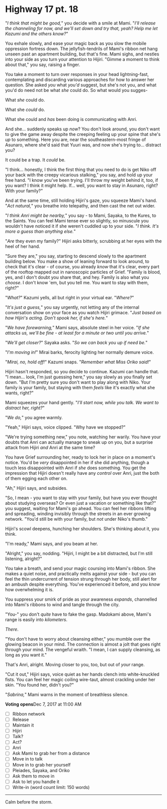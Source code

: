 # Highway 17 pt. 18

"*I think that might be good,*" you decide with a smile at Mami. "*I'll release the channeling for now, and we'll set down and try that, yeah? Help me let Kazumi and the others know?*"

You exhale slowly, and ease your magic back as you slow the mobile oppression fortress down. The jellyfish-tendrils of Mami's ribbon net hang unseen past an apartment building, but that's fine. Mami sighs, and nestles into your side as you turn your attention to Hijiri. "Gimme a moment to think about that," you say, raising a finger.

You take a moment to turn over responses in your head lightning-fast, contemplating and discarding various approaches for how to answer her question. She asked *you* what *you'd* suggest, but she's not you, and what you'd do need not be what *she* could do. So what would you sugges-

What *she* could do.

What she *could* do.

What she could and *has* been doing is communicating with Anri.

And she... suddenly speaks up *now*? You don't look around, you don't want to give the game away despite the creeping feeling up your spine that she's *up* to something. Here you are, near the southeastern-most fringe of Asunaro, where she'd said that Yuuri was, and now she's trying to... distract you?

It could be a trap. It *could* be.

"I think... honestly, I think the first thing that you need to do is get Niko off your back with the creepy vicarious stalking," you say, and hold up your free hand. "I know you've been trying. I'll throw my weight behind it, too, if you want? I think it might help. If... well, you want to stay in Asunaro, right? With your family?"

And at the same time, still holding Hijiri's gaze, you squeeze Mami's hand. "*Act natural,*" you breathe into telepathy, and then cast the net out wider.

"*I think Anri might be nearby,*" you say - to Mami, Sayaka, to the Kures, to the Saints. You can feel Mami tense ever so slightly, so minuscule you wouldn't have noticed it if she weren't cuddled up to your side. "*I *think*. It's more a guess than anything else.*"

"*Are* they even my family?" Hijiri asks bitterly, scrubbing at her eyes with the heel of her hand.

"Sure they are," you say, starting to descend slowly to the apartment building below. You make a show of leaning forward to look around, to check that it's clear - of course, you already *know* that it's clear, every part of the rooftop mapped out in nanoscopic particles of Grief. "Family is blood, yes, and I don't doubt you share that, and hey. Family is also what you *choose*. I don't know 'em, but you tell me. You want to stay with them, right?"

"*What?*" Kazumi yells, all but right in your virtual ear. "*Where?*"

"*It's just a guess,*" you say urgently, not letting any of the internal conversation show on your face as you watch Hijiri grimace. "*Just based on how Hijiri's acting. Don't spook her, if she's here.*"

"*We have forewarning,*" Mami says, absolute steel in her voice. "*If she attacks us, we'll be fine - at least for a minute or two until you arrive.*"

"*We'll get closer?*" Sayaka asks. "*So we can back you up if need be.*"

"*I'm moving in!*" Mirai barks, ferocity lighting her normally demure voice.

"*Mirai, no, hold off!*" Kazumi snaps. "*Remember what Miss Oriko said!*"

Hijiri hasn't responded, so you decide to continue. Kazumi can handle that. "I mean... look, I'm just guessing here," you say slowly as you finally set down. "But I'm pretty sure you don't want to play along with Niko. Your family is your family, but staying with them *feels* like it's exactly what she wants, right?"

Mami squeezes your hand gently. "*I'll start now, while you talk. We want to distract her, right?*"

"*We do,*" you agree warmly.

"Yeah," Hijiri says, voice clipped. "Why have we stopped?"

"We're trying something new," you note, watching her warily. You have your doubts that Anri can actually manage to sneak up on you, but a surprise attack from Hijiri *and* Anri at the same time?

You have Grief surrounding her, ready to lock her in place on a moment's notice. You'd be *very* disappointed in her if she did anything, though a touch less disappointed with Anri if *she* does something. You get the impression that Hijiri doesn't really have any *control* over Anri, just the both of them egging each other on.

"Ah," Hijiri says, and subsides.

"So, I mean - you want to stay with your family, but have you ever thought about studying overseas? Or even just a vacation or something like that?" you suggest, waiting for Mami's go ahead. You can feel her ribbons lifting and spreading, winding invisibly through the streets in an ever growing network. "You'd still be with your family, but *not* under Niko's thumb."

Hijiri's scowl deepens, hunching her shoulders. She's thinking about it, you think.

"I'm ready," Mami says, and you beam at her.

"Alright," you say, nodding. "Hijiri, I might be a bit distracted, but I'm still listening, alright?"

You take a breath, and send your magic coursing into Mami's ribbon. She makes a quiet noise, and practically melts against your side - but you can feel the thin undercurrent of tension strung through her body, still alert for an ambush despite everything. You've experienced it before, and you *know* how overwhelming it is.

You suppress your smirk of pride as your awareness *expands*, channelled into Mami's ribbons to wind and tangle through the city.

"You-" you don't *quite* have to fake the gasp. Madokami above, Mami's range is easily into *kilometers*.

*There*.

"You don't have to worry about cleansing either," you mumble over the glowing beacon in your mind. The connection is almost a jolt that goes right through your mind. The vengeful wraith. "I mean, I can supply cleansing, as long as you want it."

That's Anri, alright. Moving closer to you, too, but out of *your* range.

"Cut it out," Hijiri says, voice quiet as her hands clench into white-knuckled fists. You can feel her magic coiling wire-taut, almost crackling under her skin. "You found her, didn't you?"

"*Sabrina,*" Mami warns in the moment of breathless silence.

**Voting opens**Dec 7, 2017 at 11:00 AM

- [ ] Ribbon network
- [ ] Release
- [ ] Maintain it
- [ ] Hijiri
- [ ] Talk?
- [ ] Act?
- [ ] Anri
- [ ] Ask Mami to grab her from a distance
- [ ] Move in to talk
- [ ] Move in to grab her yourself
- [ ] Pleiades, Sayaka, and Oriko
- [ ] Ask them to move in
- [ ] Ask to let you handle it
- [ ] Write-in (word count limit: 150 words)

---

Calm before the storm.
